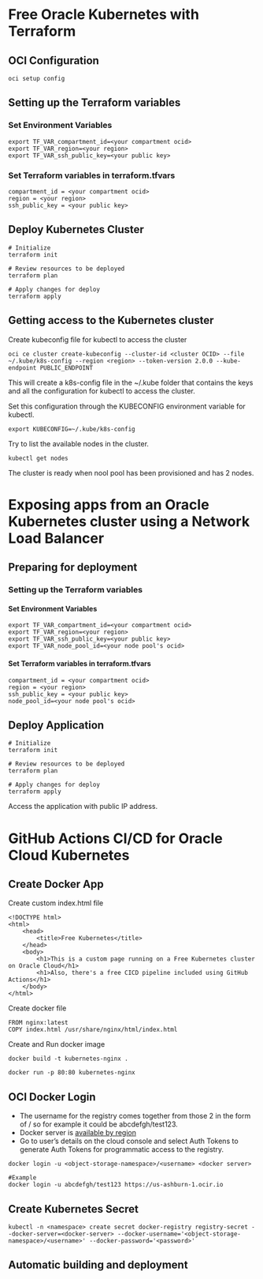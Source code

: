 # Free Oracle Kubernetes with Terraform

## OCI Configuration
```
oci setup config
```

## Setting up the Terraform variables

### Set Environment Variables
```
export TF_VAR_compartment_id=<your compartment ocid>
export TF_VAR_region=<your region>
export TF_VAR_ssh_public_key=<your public key>
```

### Set Terraform variables in terraform.tfvars
```
compartment_id = <your compartment ocid>
region = <your region>
ssh_public_key = <your public key>
```

## Deploy Kubernetes Cluster
```
# Initialize
terraform init

# Review resources to be deployed
terraform plan

# Apply changes for deploy
terraform apply
```


## Getting access to the Kubernetes cluster

Create kubeconfig file for kubectl to access the cluster
```
oci ce cluster create-kubeconfig --cluster-id <cluster OCID> --file ~/.kube/k8s-config --region <region> --token-version 2.0.0 --kube-endpoint PUBLIC_ENDPOINT
```

This will create a k8s-config file in the ~/.kube folder that contains the keys and all the configuration for kubectl to access the cluster.

Set this configuration through the KUBECONFIG environment variable for kubectl.

```
export KUBECONFIG=~/.kube/k8s-config
```

Try to list the available nodes in the cluster.

```
kubectl get nodes
```

The cluster is ready when nool pool has been provisioned and has 2 nodes.


# Exposing apps from an Oracle Kubernetes cluster using a Network Load Balancer 

## Preparing for deployment

### Setting up the Terraform variables

#### Set Environment Variables
```
export TF_VAR_compartment_id=<your compartment ocid>
export TF_VAR_region=<your region>
export TF_VAR_ssh_public_key=<your public key>
export TF_VAR_node_pool_id=<your node pool's ocid>
```

#### Set Terraform variables in terraform.tfvars
```
compartment_id = <your compartment ocid>
region = <your region>
ssh_public_key = <your public key>
node_pool_id=<your node pool's ocid>
```

## Deploy Application
```
# Initialize
terraform init

# Review resources to be deployed
terraform plan

# Apply changes for deploy
terraform apply
```

Access the application with public IP address.


# GitHub Actions CI/CD for Oracle Cloud Kubernetes

## Create Docker App

Create custom index.html file
```
<!DOCTYPE html>
<html>
    <head>
        <title>Free Kubernetes</title>
    </head>
    <body>
        <h1>This is a custom page running on a Free Kubernetes cluster on Oracle Cloud</h1>
        <h1>Also, there's a free CICD pipeline included using GitHub Actions</h1>
    </body>
</html>
```

Create docker file
```
FROM nginx:latest
COPY index.html /usr/share/nginx/html/index.html
```

Create and Run docker image
```
docker build -t kubernetes-nginx .

docker run -p 80:80 kubernetes-nginx
```

## OCI Docker Login

- The username for the registry comes together from those 2 in the form of <object-storage-namespace>/<username> so for example it could be abcdefgh/test123.
- Docker server is [available by region](https://docs.oracle.com/en-us/iaas/Content/Registry/Concepts/registryprerequisites.htm#Preparing_for_Registry)
- Go to user’s details on the cloud console and select Auth Tokens to generate Auth Tokens for programmatic access to the registry.

```
docker login -u <object-storage-namespace>/<username> <docker server>

#Example
docker login -u abcdefgh/test123 https://us-ashburn-1.ocir.io
```

## Create Kubernetes Secret

```
kubectl -n <namespace> create secret docker-registry registry-secret --docker-server=<docker-server> --docker-username='<object-storage-namespace>/<username>' --docker-password='<password>'
```

## Automatic building and deployment
